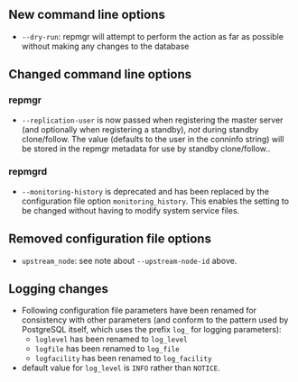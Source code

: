 
New command line options
------------------------

- `--dry-run`: repmgr will attempt to perform the action as far as possible
   without making any changes to the database

Changed command line options
----------------------------


### repmgr

- `--replication-user` is now passed when registering the master server (and
  optionally when registering a standby), *not* during standby clone/follow.
  The value (defaults to the user in the conninfo string) will be stored in
  the repmgr metadata for use by  standby clone/follow..

### repmgrd

- `--monitoring-history` is deprecated and has been replaced by the
  configuration file option `monitoring_history`. This enables the
  setting to be changed without having to modify system service files.

Removed configuration file options
----------------------------------

- `upstream_node`: see note about `--upstream-node-id` above.

Logging changes
---------------

- Following configuration file parameters have been renamed for consistency
  with other parameters (and conform to the pattern used by PostgreSQL itself,
  which uses the prefix `log_` for logging parameters):
  - `loglevel` has been renamed to `log_level`
  - `logfile` has been renamed to `log_file`
  - `logfacility` has been renamed to `log_facility`
- default value for `log_level` is `INFO` rather than `NOTICE`.

